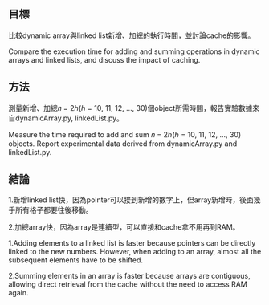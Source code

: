 ## 目標
比較dynamic array與linked list新增、加總的執行時間，並討論cache的影響。

Compare the execution time for adding and summing operations in dynamic arrays and linked lists, and discuss the impact of caching.
## 方法
測量新增、加總𝑛 = 2ℎ(ℎ = 10, 11, 12, …, 30)個object所需時間，報告實驗數據來自dynamicArray.py, linkedList.py。

Measure the time required to add and sum 𝑛 = 2ℎ(ℎ = 10, 11, 12, …, 30) objects. Report experimental data derived from dynamicArray.py and linkedList.py.
## 結論
1.新增linked list快，因為pointer可以接到新增的數字上，但array新增時，後面幾乎所有格子都要往後移動。

2.加總array快，因為array是連續型，可以直接和cache拿不用再到RAM。

1.Adding elements to a linked list is faster because pointers can be directly linked to the new numbers. However, when adding to an array, almost all the subsequent elements have to be shifted.

2.Summing elements in an array is faster because arrays are contiguous, allowing direct retrieval from the cache without the need to access RAM again.
